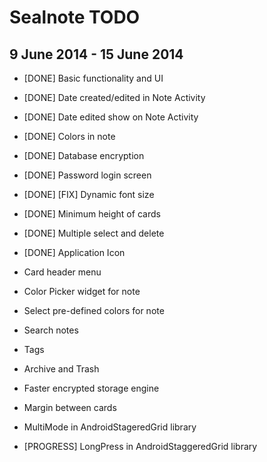 Sealnote TODO
=============

9 June 2014 - 15 June 2014
--------------------------

* [DONE] Basic functionality and UI
* [DONE] Date created/edited in Note Activity
* [DONE] Date edited show on Note Activity
* [DONE] Colors in note
* [DONE] Database encryption
* [DONE] Password login screen
* [DONE] [FIX] Dynamic font size
* [DONE] Minimum height of cards
* [DONE] Multiple select and delete
* [DONE] Application Icon
* Card header menu
* Color Picker widget for note
* Select pre-defined colors for note

* Search notes
* Tags
* Archive and Trash
* Faster encrypted storage engine
* Margin between cards

* MultiMode in AndroidStageredGrid library
* [PROGRESS] LongPress in AndroidStaggeredGrid library
